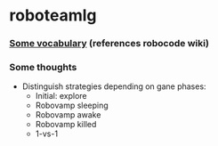 roboteamlg
==========

### [Some vocabulary](https://coggle.it/diagram/51ade2c0e354014b1c00a43c) (references robocode wiki)

### Some thoughts

* Distinguish strategies depending on gane phases:
  - Initial: explore
  - Robovamp sleeping
  - Robovamp awake
  - Robovamp killed
  - 1-vs-1
